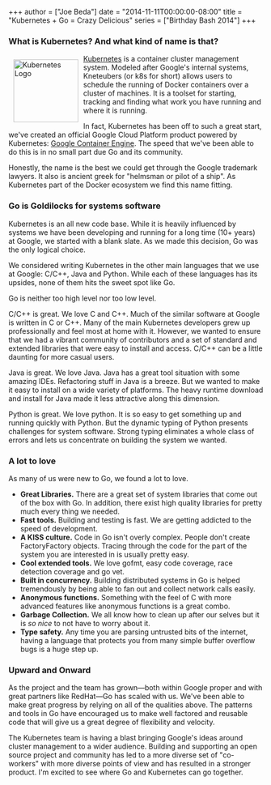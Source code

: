 +++
author = ["Joe Beda"]
date = "2014-11-11T00:00:00-08:00"
title = "Kubernetes + Go = Crazy Delicious"
series = ["Birthday Bash 2014"]
+++

### What is Kubernetes? And what kind of name is that?

<img alt="Kubernetes Logo"
     src="/postimages/kubernetes-go-crazy-delicious/kubernetes-logo-256x248-2x.png"
     width=128 height=124
     style="float:left; padding: 10px"/>
[Kubernetes](http://kubernetes.io) is a container cluster management system.
Modeled after Google's internal systems, Kneteubers (or k8s for short) allows
users to schedule the running of Docker containers over a cluster of machines.
It is a toolset for starting, tracking and finding what work you have running
and where it is running.

In fact, Kubernetes has been off to such a great start, we've created an
official Google Cloud Platform product powered by Kubernetes: [Google Container
Engine](https://cloud.google.com/container-engine/).  The speed that we've been
able to do this is in no small part due Go and its community.

Honestly, the name is the best we could get through the Google trademark
lawyers.  It also is ancient greek for "helmsman or pilot of a ship".  As
Kubernetes part of the Docker ecosystem we find this name fitting.

### Go is Goldilocks for systems software

Kubernetes is an all new code base. While it is heavily influenced by systems we
have been developing and running for a long time (10+ years) at Google, we
started with a blank slate.  As we made this decision, Go was the only logical
choice.

We considered writing Kubernetes in the other main languages that we use at
Google: C/C++, Java and Python. While each of these languages has its upsides,
none of them hits the sweet spot like Go.

Go is neither too high level nor too low level.

C/C++ is great. We love C and C++.  Much of the similar software at Google is
written in C or C++. Many of the main Kubernetes developers grew up
professionally and feel most at home with it.  However, we wanted to ensure that
we had a vibrant community of contributors and a set of standard and extended
libraries that were easy to install and access.  C/C++ can be a little daunting
for more casual users.

Java is great.  We love Java.  Java has a great tool situation with some amazing
IDEs.  Refactoring stuff in Java is a breeze.  But we wanted to make it easy to
install on a wide variety of platforms.  The heavy runtime download and install
for Java made it less attractive along this dimension.

Python is great.  We love python.  It is so easy to get something up and running
quickly with Python.  But the dynamic typing of Python presents challenges for
system software.  Strong typing eliminates a whole class of errors and lets us
concentrate on building the system we wanted.

### A lot to love

As many of us were new to Go, we found a lot to love.

* **Great Libraries.**  There are a great set of system libraries that come out
  of the box with Go.  In addition, there exist high quality libraries for
  pretty much every thing we needed.
* **Fast tools.**  Building and testing is fast.  We are getting addicted to the
  speed of development.
* **A KISS culture.**  Code in Go isn't overly complex.  People don't create
  FactoryFactory objects.  Tracing through the code for the part of the system
  you are interested in is usually pretty easy.
* **Cool extended tools.**  We love gofmt, easy code coverage, race detection
  coverage and go vet.
* **Built in concurrency.**  Building distributed systems in Go is helped
  tremendously by being able to fan out and collect network calls easily.
* **Anonymous functions.**  Something with the feel of C with more advanced
  features like anonymous functions is a great combo.
* **Garbage Collection.**  We all know how to clean up after our selves but it
  is _so nice_ to not have to worry about it.
* **Type safety.**  Any time you are parsing untrusted bits of the internet,
  having a language that protects you from many simple buffer overflow bugs is a
  huge step up.

### Upward and Onward

As the project and the team has grown—both within Google proper and with great
partners like RedHat—Go has scaled with us.  We've been able to make great
progress by relying on all of the qualities above.  The patterns and tools in Go
have encouraged us to make well factored and reusable code that will give us a
great degree of flexibility and velocity.

The Kubernetes team is having a blast bringing Google's ideas around cluster
management to a wider audience.  Building and supporting an open source project
and community has led to a more diverse set of "co-workers" with more diverse
points of view and has resulted in a stronger product.  I'm excited to see where
Go and Kubernetes can go together.

